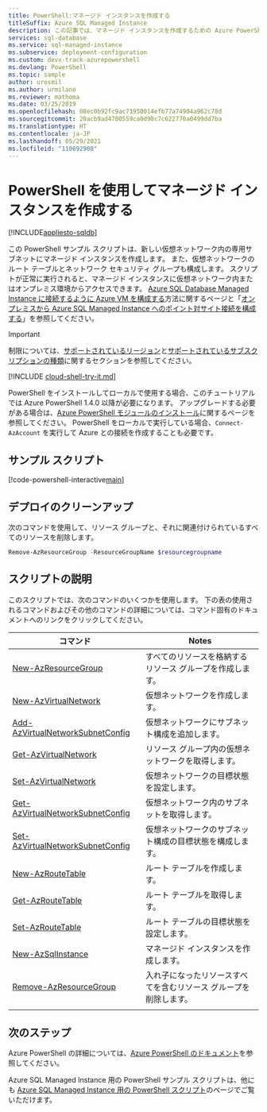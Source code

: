 ```yaml
---
title: PowerShell:マネージド インスタンスを作成する
titleSuffix: Azure SQL Managed Instance
description: この記事では、マネージド インスタンスを作成するための Azure PowerShell サンプル スクリプトを紹介しています。
services: sql-database
ms.service: sql-managed-instance
ms.subservice: deployment-configuration
ms.custom: devx-track-azurepowershell
ms.devlang: PowerShell
ms.topic: sample
author: urosmil
ms.author: urmilano
ms.reviewer: mathoma
ms.date: 03/25/2019
ms.openlocfilehash: 08ec0b92fc9ac71950014efb77a74904a962c78d
ms.sourcegitcommit: 20acb9ad4700559ca0d98c7c622770a0499dd7ba
ms.translationtype: HT
ms.contentlocale: ja-JP
ms.lasthandoff: 05/29/2021
ms.locfileid: "110692908"
---
```

# <a name="use-powershell-to-create-a-managed-instance"></a>PowerShell を使用してマネージド インスタンスを作成する

[!INCLUDE[appliesto-sqldb](../../includes/appliesto-sqlmi.md)]

この PowerShell サンプル スクリプトは、新しい仮想ネットワーク内の専用サブネットにマネージド インスタンスを作成します。 また、仮想ネットワークのルート テーブルとネットワーク セキュリティ グループも構成します。 スクリプトが正常に実行されると、マネージド インスタンスに仮想ネットワーク内またはオンプレミス環境からアクセスできます。 [Azure SQL Database Managed Instance に接続するように Azure VM を構成する](../connect-vm-instance-configure.md)方法に関するページと「[オンプレミスから Azure SQL Managed Instance へのポイント対サイト接続を構成する](../point-to-site-p2s-configure.md)」を参照してください。

> [!IMPORTANT]
> 制限については、[サポートされているリージョン](../resource-limits.md#supported-regions)と[サポートされているサブスクリプションの種類](../resource-limits.md#supported-subscription-types)に関するセクションを参照してください。

[!INCLUDE [cloud-shell-try-it.md](../../../../includes/cloud-shell-try-it.md)]

PowerShell をインストールしてローカルで使用する場合、このチュートリアルでは Azure PowerShell 1.4.0 以降が必要になります。 アップグレードする必要がある場合は、[Azure PowerShell モジュールのインストール](/powershell/azure/install-az-ps)に関するページを参照してください。 PowerShell をローカルで実行している場合、`Connect-AzAccount` を実行して Azure との接続を作成することも必要です。

## <a name="sample-script"></a>サンプル スクリプト

[!code-powershell-interactive[main](../../../../powershell_scripts/sql-database/managed-instance/create-and-configure-managed-instance.ps1 "Create managed instance")]

## <a name="clean-up-deployment"></a>デプロイのクリーンアップ

次のコマンドを使用して、リソース グループと、それに関連付けられているすべてのリソースを削除します。

```powershell
Remove-AzResourceGroup -ResourceGroupName $resourcegroupname
```

## <a name="script-explanation"></a>スクリプトの説明

このスクリプトでは、次のコマンドのいくつかを使用します。 下の表の使用されるコマンドおよびその他のコマンドの詳細については、コマンド固有のドキュメントへのリンクをクリックしてください。

| コマンド | Notes |
|---|---|
| [New-AzResourceGroup](/powershell/module/az.resources/new-azresourcegroup) | すべてのリソースを格納するリソース グループを作成します。
| [New-AzVirtualNetwork](/powershell/module/az.network/new-azvirtualnetwork) | 仮想ネットワークを作成します。 |
| [Add-AzVirtualNetworkSubnetConfig](/powershell/module/az.network/Add-AzVirtualNetworkSubnetConfig) | 仮想ネットワークにサブネット構成を追加します。 |
| [Get-AzVirtualNetwork](/powershell/module/az.network/Get-AzVirtualNetwork) | リソース グループ内の仮想ネットワークを取得します。 |
| [Set-AzVirtualNetwork](/powershell/module/az.network/Set-AzVirtualNetwork) | 仮想ネットワークの目標状態を設定します。 |
| [Get-AzVirtualNetworkSubnetConfig](/powershell/module/az.network/Get-AzVirtualNetworkSubnetConfig) | 仮想ネットワーク内のサブネットを取得します。 |
| [Set-AzVirtualNetworkSubnetConfig](/powershell/module/az.network/Set-AzVirtualNetworkSubnetConfig) | 仮想ネットワークのサブネット構成の目標状態を構成します。 |
| [New-AzRouteTable](/powershell/module/az.network/New-AzRouteTable) | ルート テーブルを作成します。 |
| [Get-AzRouteTable](/powershell/module/az.network/Get-AzRouteTable) | ルート テーブルを取得します。 |
| [Set-AzRouteTable](/powershell/module/az.network/Set-AzRouteTable) | ルート テーブルの目標状態を設定します。 |
| [New-AzSqlInstance](/powershell/module/az.sql/New-AzSqlInstance) | マネージド インスタンスを作成します。 |
| [Remove-AzResourceGroup](/powershell/module/az.resources/remove-azresourcegroup) | 入れ子になったリソースすべてを含むリソース グループを削除します。 |
|||

## <a name="next-steps"></a>次のステップ

Azure PowerShell の詳細については、[Azure PowerShell のドキュメント](/powershell/azure/)を参照してください。

Azure SQL Managed Instance 用の PowerShell サンプル スクリプトは、他にも [Azure SQL Managed Instance 用の PowerShell スクリプト](../../database/powershell-script-content-guide.md)のページでご覧いただけます。
